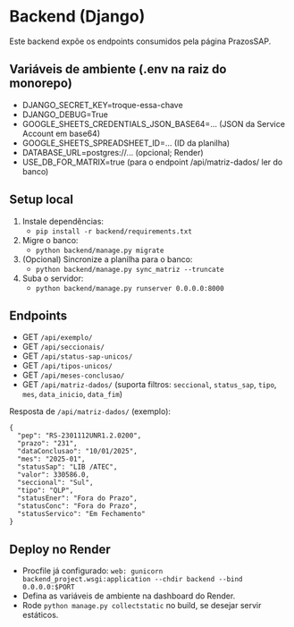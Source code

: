 # Backend (Django)

Este backend expõe os endpoints consumidos pela página PrazosSAP.

## Variáveis de ambiente (.env na raiz do monorepo)

- DJANGO_SECRET_KEY=troque-essa-chave
- DJANGO_DEBUG=True
- GOOGLE_SHEETS_CREDENTIALS_JSON_BASE64=... (JSON da Service Account em base64)
- GOOGLE_SHEETS_SPREADSHEET_ID=... (ID da planilha)
- DATABASE_URL=postgres://... (opcional; Render)
- USE_DB_FOR_MATRIX=true (para o endpoint /api/matriz-dados/ ler do banco)

## Setup local

1. Instale dependências:
   - `pip install -r backend/requirements.txt`
2. Migre o banco:
   - `python backend/manage.py migrate`
3. (Opcional) Sincronize a planilha para o banco:
   - `python backend/manage.py sync_matriz --truncate`
4. Suba o servidor:
   - `python backend/manage.py runserver 0.0.0.0:8000`

## Endpoints

- GET `/api/exemplo/`
- GET `/api/seccionais/`
- GET `/api/status-sap-unicos/`
- GET `/api/tipos-unicos/`
- GET `/api/meses-conclusao/`
- GET `/api/matriz-dados/` (suporta filtros: `seccional`, `status_sap`, `tipo`, `mes`, `data_inicio`, `data_fim`)

Resposta de `/api/matriz-dados/` (exemplo):

```
{
  "pep": "RS-2301112UNR1.2.0200",
  "prazo": "231",
  "dataConclusao": "10/01/2025",
  "mes": "2025-01",
  "statusSap": "LIB /ATEC",
  "valor": 330586.0,
  "seccional": "Sul",
  "tipo": "QLP",
  "statusEner": "Fora do Prazo",
  "statusConc": "Fora do Prazo",
  "statusServico": "Em Fechamento"
}
```

## Deploy no Render

- Procfile já configurado: `web: gunicorn backend_project.wsgi:application --chdir backend --bind 0.0.0.0:$PORT`
- Defina as variáveis de ambiente na dashboard do Render.
- Rode `python manage.py collectstatic` no build, se desejar servir estáticos.
